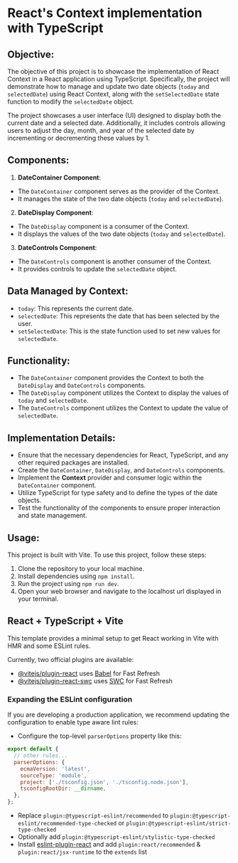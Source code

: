 # React's Context implementation with TypeScript

## Objective:

The objective of this project is to showcase the implementation of React Context in a React application using TypeScript. Specifically, the project will demonstrate how to manage and update two date objects (`today` and `selectedDate`) using React Context, along with the `setSelectedDate` state function to modify the `selectedDate` object.

The project showcases a user interface (UI) designed to display both the current date and a selected date. Additionally, it includes controls allowing users to adjust the day, month, and year of the selected date by incrementing or decrementing these values by 1.

## Components:

1. **DateContainer Component**:

- The `DateContainer` component serves as the provider of the Context.
- It manages the state of the two date objects (`today` and `selectedDate`).

2. **DateDisplay Component**:

- The `DateDisplay` component is a consumer of the Context.
- It displays the values of the two date objects (`today` and `selectedDate`).

3. **DateControls Component**:

- The `DateControls` component is another consumer of the Context.
- It provides controls to update the `selectedDate` object.

## Data Managed by Context:

- `today`: This represents the current date.
- `selectedDate`: This represents the date that has been selected by the user.
- `setSelectedDate`: This is the state function used to set new values for `selectedDate`.

## Functionality:

- The `DateContainer` component provides the Context to both the `DateDisplay` and `DateControls` components.
- The `DateDisplay` component utilizes the Context to display the values of `today` and `selectedDate`.
- The `DateControls` component utilizes the Context to update the value of `selectedDate`.

## Implementation Details:

- Ensure that the necessary dependencies for React, TypeScript, and any other required packages are installed.
- Create the `DateContainer`, `DateDisplay`, and `DateControls` components.
- Implement the **Context** provider and consumer logic within the `DateContainer` component.
- Utilize TypeScript for type safety and to define the types of the date objects.
- Test the functionality of the components to ensure proper interaction and state management.

## Usage:

This project is built with Vite.
To use this project, follow these steps:

1. Clone the repository to your local machine.
2. Install dependencies using `npm install`.
3. Run the project using `npm run dev`.
4. Open your web browser and navigate to the localhost url displayed in your terminal.

## React + TypeScript + Vite

This template provides a minimal setup to get React working in Vite with HMR and some ESLint rules.

Currently, two official plugins are available:

- [@vitejs/plugin-react](https://github.com/vitejs/vite-plugin-react/blob/main/packages/plugin-react/README.md) uses [Babel](https://babeljs.io/) for Fast Refresh
- [@vitejs/plugin-react-swc](https://github.com/vitejs/vite-plugin-react-swc) uses [SWC](https://swc.rs/) for Fast Refresh

### Expanding the ESLint configuration

If you are developing a production application, we recommend updating the configuration to enable type aware lint rules:

- Configure the top-level `parserOptions` property like this:

```js
export default {
  // other rules...
  parserOptions: {
    ecmaVersion: 'latest',
    sourceType: 'module',
    project: ['./tsconfig.json', './tsconfig.node.json'],
    tsconfigRootDir: __dirname,
  },
};
```

- Replace `plugin:@typescript-eslint/recommended` to `plugin:@typescript-eslint/recommended-type-checked` or `plugin:@typescript-eslint/strict-type-checked`
- Optionally add `plugin:@typescript-eslint/stylistic-type-checked`
- Install [eslint-plugin-react](https://github.com/jsx-eslint/eslint-plugin-react) and add `plugin:react/recommended` & `plugin:react/jsx-runtime` to the `extends` list
